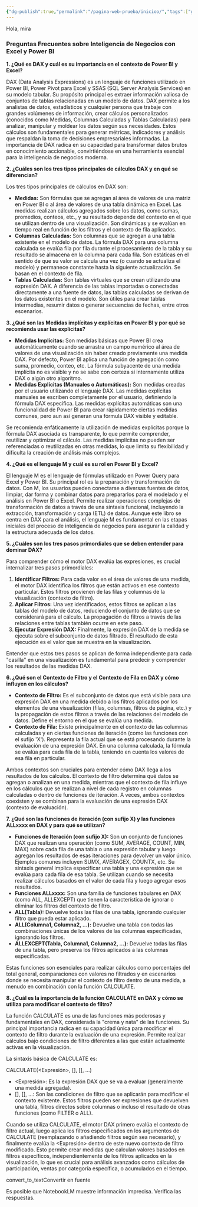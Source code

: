 ```yaml
---
{"dg-publish":true,"permalink":"/pagina-web-prueba/inicioo/","tags":["gardenEntry"]}
---
```


Hola, mira


<div class="transclusion internal-embed is-loaded"><div class="markdown-embed">



### Preguntas Frecuentes sobre Inteligencia de Negocios con Excel y Power BI

**1. ¿Qué es DAX y cuál es su importancia en el contexto de Power BI y Excel?**

DAX (Data Analysis Expressions) es un lenguaje de funciones utilizado en Power BI, Power Pivot para Excel y SSAS (SQL Server Analysis Services) en su modelo tabular. Su propósito principal es extraer información valiosa de conjuntos de tablas relacionadas en un modelo de datos. DAX permite a los analistas de datos, estadísticos y cualquier persona que trabaje con grandes volúmenes de información, crear cálculos personalizados (conocidos como Medidas, Columnas Calculadas y Tablas Calculadas) para analizar, manipular y moldear los datos según sus necesidades. Estos cálculos son fundamentales para generar métricas, indicadores y análisis que respaldan la toma de decisiones empresariales informadas. La importancia de DAX radica en su capacidad para transformar datos brutos en conocimiento accionable, convirtiéndose en una herramienta esencial para la inteligencia de negocios moderna.

**2. ¿Cuáles son los tres tipos principales de cálculos DAX y en qué se diferencian?**

Los tres tipos principales de cálculos en DAX son:

- **Medidas:** Son fórmulas que se agregan al área de valores de una matriz en Power BI o al área de valores de una tabla dinámica en Excel. Las medidas realizan cálculos agregados sobre los datos, como sumas, promedios, conteos, etc., y su resultado depende del contexto en el que se utilizan dentro de una visualización. Son dinámicas y se evalúan en tiempo real en función de los filtros y el contexto de fila aplicados.
- **Columnas Calculadas:** Son columnas que se agregan a una tabla existente en el modelo de datos. La fórmula DAX para una columna calculada se evalúa fila por fila durante el procesamiento de la tabla y su resultado se almacena en la columna para cada fila. Son estáticas en el sentido de que su valor se calcula una vez (o cuando se actualiza el modelo) y permanece constante hasta la siguiente actualización. Se basan en el contexto de fila.
- **Tablas Calculadas:** Son tablas virtuales que se crean utilizando una expresión DAX. A diferencia de las tablas importadas o conectadas directamente a una fuente de datos, las tablas calculadas se derivan de los datos existentes en el modelo. Son útiles para crear tablas intermedias, resumir datos o generar secuencias de fechas, entre otros escenarios.

**3. ¿Qué son las Medidas implícitas y explícitas en Power BI y por qué se recomienda usar las explícitas?**

- **Medidas Implícitas:** Son medidas básicas que Power BI crea automáticamente cuando se arrastra un campo numérico al área de valores de una visualización sin haber creado previamente una medida DAX. Por defecto, Power BI aplica una función de agregación como suma, promedio, conteo, etc. La fórmula subyacente de una medida implícita no es visible y no se sabe con certeza si internamente utiliza DAX o algún otro algoritmo.
- **Medidas Explícitas (Manuales o Automáticas):** Son medidas creadas por el usuario utilizando el lenguaje DAX. Las medidas explícitas manuales se escriben completamente por el usuario, definiendo la fórmula DAX específica. Las medidas explícitas automáticas son una funcionalidad de Power BI para crear rápidamente ciertas medidas comunes, pero aun así generan una fórmula DAX visible y editable.

Se recomienda enfáticamente la utilización de medidas explícitas porque la fórmula DAX asociada es transparente, lo que permite comprender, reutilizar y optimizar el cálculo. Las medidas implícitas no pueden ser referenciadas o reutilizadas en otras medidas, lo que limita su flexibilidad y dificulta la creación de análisis más complejos.

**4. ¿Qué es el lenguaje M y cuál es su rol en Power BI y Excel?**

El lenguaje M es el lenguaje de fórmulas utilizado en Power Query para Excel y Power BI. Su principal rol es la preparación y transformación de datos. Con M, los usuarios pueden conectarse a diversas fuentes de datos, limpiar, dar forma y combinar datos para prepararlos para el modelado y el análisis en Power BI o Excel. Permite realizar operaciones complejas de transformación de datos a través de una sintaxis funcional, incluyendo la extracción, transformación y carga (ETL) de datos. Aunque este libro se centra en DAX para el análisis, el lenguaje M es fundamental en las etapas iniciales del proceso de inteligencia de negocios para asegurar la calidad y la estructura adecuada de los datos.

**5. ¿Cuáles son los tres pasos primordiales que se deben entender para dominar DAX?**

Para comprender cómo el motor DAX evalúa las expresiones, es crucial internalizar tres pasos primordiales:

1. **Identificar Filtros:** Para cada valor en el área de valores de una medida, el motor DAX identifica los filtros que están activos en ese contexto particular. Estos filtros provienen de las filas y columnas de la visualización (contexto de filtro).
2. **Aplicar Filtros:** Una vez identificados, estos filtros se aplican a las tablas del modelo de datos, reduciendo el conjunto de datos que se considerará para el cálculo. La propagación de filtros a través de las relaciones entre tablas también ocurre en este paso.
3. **Ejecutar Expresión DAX:** Finalmente, la expresión DAX de la medida se ejecuta sobre el subconjunto de datos filtrado. El resultado de esta ejecución es el valor que se muestra en la visualización.

Entender que estos tres pasos se aplican de forma independiente para cada "casilla" en una visualización es fundamental para predecir y comprender los resultados de las medidas DAX.

**6. ¿Qué son el Contexto de Filtro y el Contexto de Fila en DAX y cómo influyen en los cálculos?**

- **Contexto de Filtro:** Es el subconjunto de datos que está visible para una expresión DAX en una medida debido a los filtros aplicados por los elementos de una visualización (filas, columnas, filtros de página, etc.) y la propagación de estos filtros a través de las relaciones del modelo de datos. Define el entorno en el que se evalúa una medida.
- **Contexto de Fila:** Existe principalmente en el contexto de las columnas calculadas y en ciertas funciones de iteración (como las funciones con el sufijo 'X'). Representa la fila actual que se está procesando durante la evaluación de una expresión DAX. En una columna calculada, la fórmula se evalúa para cada fila de la tabla, teniendo en cuenta los valores de esa fila en particular.

Ambos contextos son cruciales para entender cómo DAX llega a los resultados de los cálculos. El contexto de filtro determina qué datos se agregan o analizan en una medida, mientras que el contexto de fila influye en los cálculos que se realizan a nivel de cada registro en columnas calculadas o dentro de funciones de iteración. A veces, ambos contextos coexisten y se combinan para la evaluación de una expresión DAX (contexto de evaluación).

**7. ¿Qué son las funciones de iteración (con sufijo X) y las funciones ALLxxxx en DAX y para qué se utilizan?**

- **Funciones de Iteración (con sufijo X):** Son un conjunto de funciones DAX que realizan una operación (como SUM, AVERAGE, COUNT, MIN, MAX) sobre cada fila de una tabla o una expresión tabular y luego agregan los resultados de esas iteraciones para devolver un valor único. Ejemplos comunes incluyen SUMX, AVERAGEX, COUNTX, etc. Su sintaxis general implica especificar una tabla y una expresión que se evalúa para cada fila de esa tabla. Se utilizan cuando se necesita realizar cálculos basados en el valor de cada fila y luego agregar esos resultados.
- **Funciones ALLxxxx:** Son una familia de funciones tabulares en DAX (como ALL, ALLEXCEPT) que tienen la característica de ignorar o eliminar los filtros del contexto de filtro.
- **ALL(Tabla):** Devuelve todas las filas de una tabla, ignorando cualquier filtro que pueda estar aplicado.
- **ALL(Columna1, Columna2, ...):** Devuelve una tabla con todas las combinaciones únicas de los valores de las columnas especificadas, ignorando los filtros.
- **ALLEXCEPT(Tabla, Columna1, Columna2, ...):** Devuelve todas las filas de una tabla, pero preserva los filtros aplicados a las columnas especificadas.

Estas funciones son esenciales para realizar cálculos como porcentajes del total general, comparaciones con valores no filtrados y en escenarios donde se necesita manipular el contexto de filtro dentro de una medida, a menudo en combinación con la función CALCULATE.

**8. ¿Cuál es la importancia de la función CALCULATE en DAX y cómo se utiliza para modificar el contexto de filtro?**

La función CALCULATE es una de las funciones más poderosas y fundamentales en DAX, considerada la "crema y nata" de las funciones. Su principal importancia radica en su capacidad única para modificar el contexto de filtro durante la evaluación de una expresión. Permite realizar cálculos bajo condiciones de filtro diferentes a las que están actualmente activas en la visualización.

La sintaxis básica de CALCULATE es:

CALCULATE(<Expresión>, [<Filtro1>], [<Filtro2>], ...)

- <Expresión>: Es la expresión DAX que se va a evaluar (generalmente una medida agregada).
- [<Filtro1>], [<Filtro2>], ...: Son las condiciones de filtro que se aplicarán para modificar el contexto existente. Estos filtros pueden ser expresiones que devuelven una tabla, filtros directos sobre columnas o incluso el resultado de otras funciones (como FILTER o ALL).

Cuando se utiliza CALCULATE, el motor DAX primero evalúa el contexto de filtro actual, luego aplica los filtros especificados en los argumentos de CALCULATE (reemplazando o añadiendo filtros según sea necesario), y finalmente evalúa la <Expresión> dentro de este nuevo contexto de filtro modificado. Esto permite crear medidas que calculan valores basados en filtros específicos, independientemente de los filtros aplicados en la visualización, lo que es crucial para análisis avanzados como cálculos de participación, ventas por categoría específica, o acumulados en el tiempo.

convert_to_textConvertir en fuente

Es posible que NotebookLM muestre información imprecisa. Verifica las respuestas.

</div></div>


